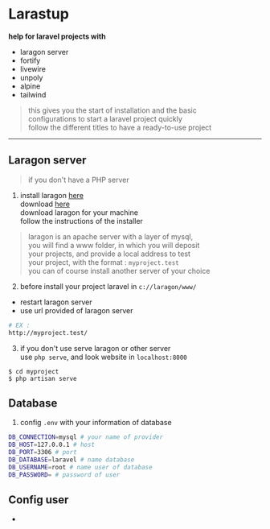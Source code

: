 # Larastup  

**help for laravel projects with**  
- laragon server  
- fortify  
- livewire  
- unpoly  
- alpine  
- tailwind  

> this gives you the start of installation and the basic   
> configurations to start a laravel project quickly  
> follow the different titles to have a ready-to-use project
  
---  

## Laragon server  

> if you don't have a PHP server

1. install laragon [here](https://laragon.org/)  
download [here](http://laragon.org/download)  
download laragon for your machine  
follow the instructions of the installer  

> laragon is an apache server with a layer of mysql,  
> you will find a www folder, in which you will deposit  
> your projects, and provide a local address to test  
> your project, with the format : `myproject.test`  
> you can of course install another server of your choice

2. before install your project laravel in `c://laragon/www/`  
- restart laragon server  
- use url provided of laragon server    
```bash
# EX : 
http://myproject.test/
```  

3. if you don't use serve laragon or other server  
use `php serve`, and look website in `localhost:8000`
```shell
$ cd myproject
$ php artisan serve
```  

## Database 

1. config `.env` with your information of database  
```bash
DB_CONNECTION=mysql # your name of provider
DB_HOST=127.0.0.1 # host
DB_PORT=3306 # port
DB_DATABASE=laravel # name database
DB_USERNAME=root # name user of database
DB_PASSWORD= # password of user
```  

## Config user  

- 



